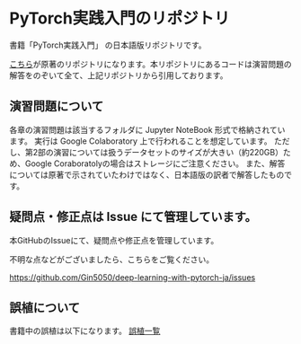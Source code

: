 # PyTorch実践入門のリポジトリ
書籍「PyTorch実践入門」 の日本語版リポジトリです。

[こちら](https://github.com/deep-learning-with-pytorch/dlwpt-code)が原著のリポジトリになります。本リポジトリにあるコードは演習問題の解答をのぞいて全て、上記リポジトリから引用しております。

## 演習問題について

各章の演習問題は該当するフォルダに Jupyter NoteBook 形式で格納されています。
実行は Google Colaboratory 上で行われることを想定しています。
ただし、第2部の演習については扱うデータセットのサイズが大きい（約220GB）ため、Google Coraboratolyの場合はストレージにご注意ください。
また、解答については原著で示されていたわけではなく、日本語版の訳者で解答したものです。  


## 疑問点・修正点は Issue にて管理しています。

本GitHubのIssueにて、疑問点や修正点を管理しています。

不明な点などがございましたら、こちらをご覧ください。

https://github.com/Gin5050/deep-learning-with-pytorch-ja/issues

## 誤植について

書籍中の誤植は以下になります。
[誤植一覧](https://github.com/Gin5050/deep-learning-with-pytorch-ja/labels/%E8%AA%A4%E6%A4%8D)
